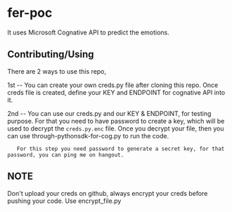 # fer-poc

It uses Microsoft Cognative API to predict the emotions.

## Contributing/Using

There are 2 ways to use this repo,

1st -- You can create your own creds.py file after cloning this repo. Once creds file is created, define your KEY and ENDPOINT for cognative API into it.


2nd -- You can use our creds.py and our KEY & ENDPOINT, for testing purpose. For that you need to have password to create a key, which will be used to decrypt the `creds.py.enc` file.
       Once you decrypt your file, then you can use through-pythonsdk-for-cog.py to run the code. 
       
       For this step you need password to generate a secret key, for that password, you can ping me on hangout.
       
## NOTE 
Don't upload your creds on github, always encrypt your creds before pushing your code. Use encrypt_file.py

